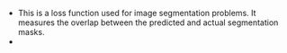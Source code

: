 - This is a loss function used for image segmentation problems. It measures the overlap between the predicted and actual segmentation masks.
- 
